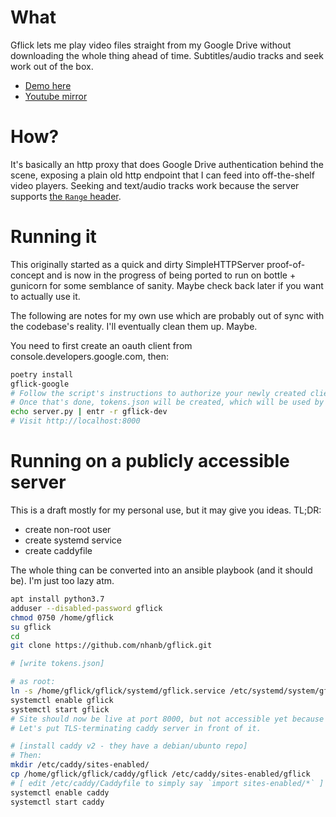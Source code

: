 # What

Gflick lets me play video files straight from my Google Drive without
downloading the whole thing ahead of time.
Subtitles/audio tracks and seek work out of the box.

- [Demo here](https://junk.imnhan.com/gflick.mp4)
- [Youtube mirror](https://youtu.be/MzHS8l6-61I)

# How?

It's basically an http proxy that does Google Drive authentication behind the
scene, exposing a plain old http endpoint that I can feed into off-the-shelf
video players.
Seeking and text/audio tracks work because the server supports [the `Range`
header](https://developer.mozilla.org/en-US/docs/Web/HTTP/Headers/Range).

# Running it

This originally started as a quick and dirty SimpleHTTPServer proof-of-concept
and is now in the progress of being ported to run on bottle + gunicorn for some
semblance of sanity. Maybe check back later if you want to actually use it.

The following are notes for my own use which are probably out of sync with the
codebase's reality. I'll eventually clean them up. Maybe.

You need to first create an oauth client from console.developers.google.com,
then:

```sh
poetry install
gflick-google
# Follow the script's instructions to authorize your newly created client.
# Once that's done, tokens.json will be created, which will be used by server.py.
echo server.py | entr -r gflick-dev
# Visit http://localhost:8000
```

# Running on a publicly accessible server

This is a draft mostly for my personal use, but it may give you ideas. TL;DR:

- create non-root user
- create systemd service
- create caddyfile

The whole thing can be converted into an ansible playbook (and it should be).
I'm just too lazy atm.

```sh
apt install python3.7
adduser --disabled-password gflick
chmod 0750 /home/gflick
su gflick
cd
git clone https://github.com/nhanb/gflick.git

# [write tokens.json]

# as root:
ln -s /home/gflick/gflick/systemd/gflick.service /etc/systemd/system/gflick.service
systemctl enable gflick
systemctl start gflick
# Site should now be live at port 8000, but not accessible yet because ufw.
# Let's put TLS-terminating caddy server in front of it.

# [install caddy v2 - they have a debian/ubunto repo]
# Then:
mkdir /etc/caddy/sites-enabled/
cp /home/gflick/gflick/caddy/gflick /etc/caddy/sites-enabled/gflick
# [ edit /etc/caddy/Caddyfile to simply say `import sites-enabled/*` ]
systemctl enable caddy
systemctl start caddy
